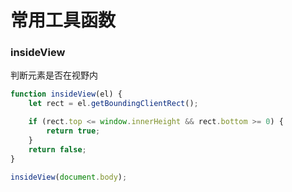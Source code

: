 # 常用工具函数

### insideView

判断元素是否在视野内

```js
function insideView(el) {
    let rect = el.getBoundingClientRect();

    if (rect.top <= window.innerHeight && rect.bottom >= 0) {
        return true;
    }
    return false;
}

insideView(document.body);
```
